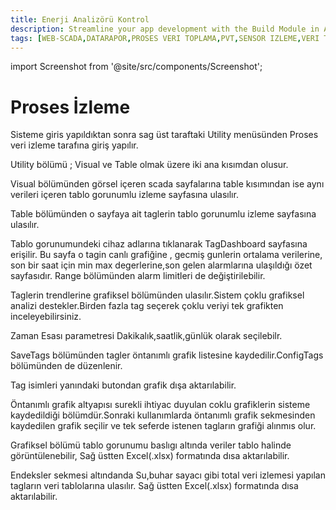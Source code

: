 ```yaml
---
title: Enerji Analizörü Kontrol
description: Streamline your app development with the Build Module in Appcircle, offering automated builds for iOS and Android platforms.
tags: [WEB-SCADA,DATARAPOR,PROSES VERI TOPLAMA,PVT,SENSOR IZLEME,VERI TOPLAMA,SICAKLIK TAKIP,SAYAC IZLEME,FABRIKA IZLEME,SCADA KURULUM,WEB SCADA NASIL KURULUR,WEB SCADA NEDIR,TESIS IZLEME]
---
```


import Screenshot from '@site/src/components/Screenshot';

# Proses İzleme
Sisteme giris yapıldıktan sonra sag üst taraftaki Utility menüsünden Proses veri izleme tarafına giriş yapılır.

Utility bölümü ; Visual ve Table olmak üzere iki ana kısımdan olusur.



 
Visual bölümünden görsel içeren scada sayfalarına table kısımından ise aynı verileri içeren tablo gorunumlu izleme sayfasına ulasılır.

<Screenshot url='/img/PVT11.png' />


Table bölümünden o sayfaya ait taglerin tablo gorunumlu izleme sayfasına ulasılır.


<Screenshot url='/img/PVT12.png' />


Tablo gorunumundeki cihaz adlarına tıklanarak TagDashboard sayfasına erişilir.
Bu sayfa o tagin canlı grafiğine , gecmiş gunlerin ortalama verilerine, son bir saat için min max degerlerine,son gelen alarmlarına ulaşıldığı özet sayfasıdır.
Range bölümünden alarm limitleri de değiştirilebilir.

<Screenshot url='/img/PVT17.png' />


Taglerin trendlerine grafiksel bölümünden ulasılır.Sistem çoklu grafiksel analizi destekler.Birden fazla tag seçerek çoklu veriyi tek grafikten inceleyebilirsiniz.


Zaman Esası parametresi Dakikalık,saatlik,günlük olarak seçilebilr.


SaveTags bölümünden tagler öntanımlı grafik listesine kaydedilir.ConfigTags bölümünden de düzenlenir. 

<Screenshot url='/img/PVT18.png' />
<Screenshot url='/img/PVT13.png' />

Tag isimleri yanındaki butondan grafik dışa aktarılabilir.

Öntanımlı grafik altyapısı surekli ihtiyac duyulan coklu grafiklerin sisteme kaydedildiği bölümdür.Sonraki kullanımlarda öntanımlı grafik sekmesinden kaydedilen grafik seçilir ve tek seferde istenen tagların grafiği alınmıs olur.




<Screenshot url='/img/PVT14.png' />


Grafiksel bölümü tablo gorunumu baslıgı altında veriler tablo halinde görüntülenebilir, Sağ üstten Excel(.xlsx) formatında dısa aktarılabilir. 

<Screenshot url='/img/PVT15.png' />


Endeksler sekmesi altındanda Su,buhar sayacı gibi total veri izlemesi yapılan tagların veri tablolarına ulasılır.
Sağ üstten Excel(.xlsx) formatında dısa aktarılabilir.

<Screenshot url='/img/PVT16.png' />
 
 